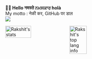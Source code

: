 <b>🙋‍♂️ Hello नमस्ते ਨਮਸਕਾਰ holà</b>
<br/>
My motto : नेकी कर, GitHub पर डाल 
<br/>
![](https://komarev.com/ghpvc/?username=kapoor-rakshit)
<br/>
<div style="display: flex; flex-flow: row wrap; align-items: stretch;">
<img src="https://github-readme-stats.vercel.app/api?username=kapoor-rakshit&show_icons=true&locale=en&layout=compact" alt="Rakshit's stats" width="40%"/>
<img src="https://github-readme-stats.vercel.app/api/top-langs?username=kapoor-rakshit&show_icons=true&locale=en&layout=compact" alt="Rakshit's top lang info" width="33%"/>
</div>
